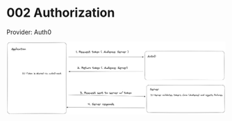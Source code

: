 # 002 Authorization

Provider: Auth0

![Authorization Diagram](assets/002-authorization/basic-auth-diragram.png)